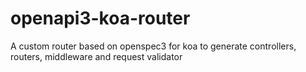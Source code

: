 # openapi3-koa-router
A custom router based on openspec3 for koa to generate controllers, routers, middleware and request validator

